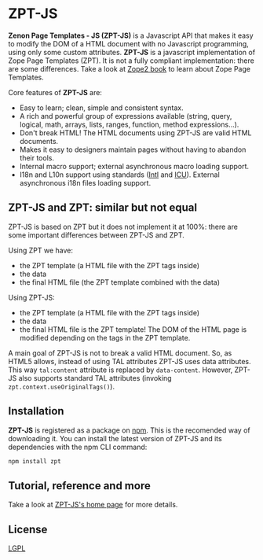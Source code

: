 # ZPT-JS

**Zenon Page Templates - JS (ZPT-JS)** is a Javascript API that makes it easy to modify the DOM of a HTML document with no Javascript programming, using only some custom attributes. **ZPT-JS** is a javascript implementation of Zope Page Templates (ZPT). It is not a fully compliant implementation: there are some differences. Take a look at [Zope2 book](https://zope.readthedocs.io/en/latest/zopebook/index.html) to learn about Zope Page Templates.

Core features of **ZPT-JS** are:

*   Easy to learn; clean, simple and consistent syntax.
*   A rich and powerful group of expressions available (string, query, logical, math, arrays, lists, ranges, function, method expressions...).
*   Don't break HTML! The HTML documents using ZPT-JS are valid HTML documents.
*   Makes it easy to designers maintain pages without having to abandon their tools.
*   Internal macro support; external asynchronous macro loading support.
*   I18n and L10n support using standards ([Intl](https://developer.mozilla.org/en/docs/Web/JavaScript/Reference/Global_Objects/Intl) and [ICU](http://userguide.icu-project.org/formatparse/messages)). External asynchronous i18n files loading support.

## ZPT-JS and ZPT: similar but not equal

ZPT-JS is based on ZPT but it does not implement it at 100%: there are some important differences between ZPT-JS and ZPT.

Using ZPT we have:

*   the ZPT template (a HTML file with the ZPT tags inside)
*   the data
*   the final HTML file (the ZPT template combined with the data)

Using ZPT-JS:

*   the ZPT template (a HTML file with the ZPT tags inside)
*   the data
*   the final HTML file is the ZPT template! The DOM of the HTML page is modified depending on the tags in the ZPT template.

A main goal of ZPT-JS is not to break a valid HTML document. So, as HTML5 allows, instead of using TAL attributes ZPT-JS uses data attributes. This way `tal:content` attribute is replaced by `data-content`. However, ZPT-JS also supports standard TAL attributes (invoking `zpt.context.useOriginalTags()`).

## Installation

**ZPT-JS** is registered as a package on [npm](https://www.npmjs.com/package/zpt). This is the recomended way of downloading it. You can install the latest version of ZPT-JS and its dependencies with the npm CLI command:

```bash
npm install zpt
```

## Tutorial, reference and more
Take a look at [ZPT-JS's home page](https://davidcana.github.io/ZPT-JS/) for more details.

## License
[LGPL](http://www.gnu.org/licenses/lgpl.html)
